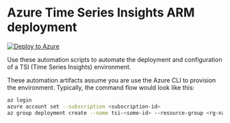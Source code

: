 # Azure Time Series Insights ARM deployment

[![Deploy to Azure](https://azuredeploy.net/deploybutton.svg)](https://azuredeploy.net/?repository=https://github.com/murdockcrc/azure-quickstart-templates/tree/luisdel-tsi/101-time-series-insights-event-hub)

Use these automation scripts to automate the deployment and configuration of a TSI (Time Series Insights) environment.

These automation artifacts assume you are use the Azure CLI to provision the environment. Typically, the command flow would look like this:

``` bash
az login
azure account set --subscription <subscription-id>
az group deployment create --name tsi-<some-id> --resource-group <rg-name> --template-file azuredeploy.json --parameters azuredeploy.parameters.json
```